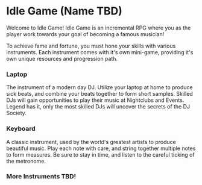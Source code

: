 # Idle Game (Name TBD)

Welcome to Idle Game! Idle Game is an incremental RPG where you as the player work towards your goal of becoming a famous musician!

To achieve fame and fortune, you must hone your skills with various instruments. Each instrument comes with it's own mini-game, providing it's own unique resources and progression path.

### Laptop

The instrument of a modern day DJ. Utilize your laptop at home to produce sick beats, and combine your beats together to form short samples. Skilled DJs will gain opportunities to play their music at Nightclubs and Events. Legend has it, only the most skilled DJs will uncover the secrets of the DJ Society.

### Keyboard

A classic instrument, used by the world's greatest artists to produce beautiful music. Play each note with care, and string together multiple notes to form measures. Be sure to stay in time, and listen to the careful ticking of the metronome.

### More Instruments TBD!
